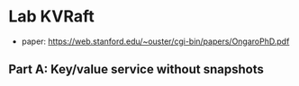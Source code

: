 # Lab KVRaft
- paper: https://web.stanford.edu/~ouster/cgi-bin/papers/OngaroPhD.pdf

## Part A: Key/value service without snapshots